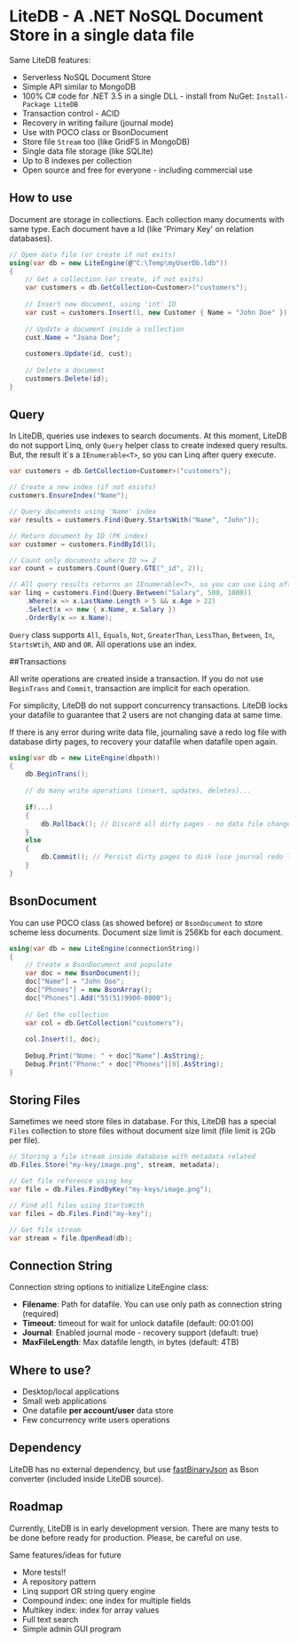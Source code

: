 # LiteDB - A .NET NoSQL Document Store in a single data file

Same LiteDB features:

- Serverless NoSQL Document Store
- Simple API similar to MongoDB
- 100% C# code for .NET 3.5 in a single DLL - install from NuGet: `Install-Package LiteDB`
- Transaction control - ACID
- Recovery in writing failure (journal mode)
- Use with POCO class or BsonDocument
- Store file `Stream` too (like GridFS in MongoDB)
- Single data file storage (like SQLite)
- Up to 8 indexes per collection
- Open source and free for everyone - including commercial use

## How to use

Document are storage in collections. Each collection many documents with same type. Each document have a Id (like 'Primary Key' on relation databases).

```C#
// Open data file (or create if not exits)
using(var db = new LiteEngine(@"C:\Temp\myUserDb.ldb"))
{
    // Get a collection (or create, if not exits)
    var customers = db.GetCollection<Customer>("customers");
    
    // Insert new document, using 'int' ID 
    var cust = customers.Insert(1, new Customer { Name = "John Doe" });
    
    // Update a document inside a collection
    cust.Name = "Joana Doe";
    
    customers.Update(id, cust);
    
    // Delete a document
    customers.Delete(id);
}
```

## Query

In LiteDB, queries use indexes to search documents. At this moment, LiteDB do not support Linq, only `Query` helper class to create indexed query results. But, the result it´s a `IEnumerable<T>`, so you can Linq after query execute.

```C#
var customers = db.GetCollection<Customer>("customers");

// Create a new index (if not exists)
customers.EnsureIndex("Name");

// Query documents using 'Name' index
var results = customers.Find(Query.StartsWith("Name", "John"));

// Return document by ID (PK index)
var customer = customers.FindById(1);

// Count only documents where ID >= 2
var count = customers.Count(Query.GTE("_id", 2));

// All query results returns an IEnumerable<T>, so you can use Linq after
var linq = customers.Find(Query.Between("Salary", 500, 1000)) 
    .Where(x => x.LastName.Length > 5 && x.Age > 22)
    .Select(x => new { x.Name, x.Salary })
    .OrderBy(x => x.Name);
```

`Query` class supports `All`, `Equals`, `Not`, `GreaterThan`, `LessThan`, `Between`, `In`, `StartsWtih`, `AND` and `OR`. All operations use an index.

##Transactions

All write operations are created inside a transaction. If you do not use `BeginTrans` and `Commit`, transaction are implicit for each operation.

For simplicity, LiteDB do not support concurrency transactions. LiteDB locks your datafile to guarantee that 2 users are not changing data at same time.

If there is any error during write data file, journaling save a redo log file with database dirty pages, to recovery your datafile when datafile open again. 

```C#
using(var db = new LiteEngine(dbpath))
{
    db.BeginTrans();
    
    // do many write operations (insert, updates, deletes)...
    
    if(...)
    {
        db.Rollback(); // Discard all dirty pages - no data file changes
    }
    else
    {
        db.Commit(); // Persist dirty pages to disk (use journal redo log file)
    }
}
```

## BsonDocument

You can use POCO class (as showed before) or `BsonDocument` to store scheme less documents. Document size limit is 256Kb for each document.

```C#
using(var db = new LiteEngine(connectionString))
{
    // Create a BsonDocument and populate
    var doc = new BsonDocument();
    doc["Name"] = "John Doe";
    doc["Phones"] = new BsonArray();
    doc["Phones"].Add("55(51)9900-0000");
    
    // Get the collection
    var col = db.GetCollection("customers");
    
    col.Insert(1, doc);
    
    Debug.Print("Nome: " + doc["Name"].AsString);
    Debug.Print("Phone:" + doc["Phones"][0].AsString);
}
```

## Storing Files

Sametimes we need store files in database. For this, LiteDB has a special `Files` collection to store files without document size limit (file limit is 2Gb per file).

```C#
// Storing a file stream inside database with metadata related
db.Files.Store("my-key/image.png", stream, metadata);

// Get file reference using key
var file = db.Files.FindByKey("my-keys/image.png");

// Find all files using StartsWith
var files = db.Files.Find("my-key");

// Get file stream
var stream = file.OpenRead(db);
```

## Connection String

Connection string options to initialize LiteEngine class:
- **Filename**: Path for datafile. You can use only path as connection string (required)
- **Timeout**: timeout for wait for unlock datafile (default: 00:01:00)
- **Journal**: Enabled journal mode - recovery support (default: true)
- **MaxFileLength**: Max datafile length, in bytes (default: 4TB)


## Where to use?

- Desktop/local applications
- Small web applications
- One datafile **per account/user** data store
- Few concurrency write users operations

## Dependency

LiteDB has no external dependency, but use [fastBinaryJson](http://fastbinaryjson.codeplex.com/) as Bson converter (included inside LiteDB source).

## Roadmap

Currently, LiteDB is in early development version. There are many tests to be done before ready for production. Please, be careful on use.

Same features/ideas for future

- More tests!!
- A repository pattern
- Linq support OR string query engine
- Compound index: one index for multiple fields
- Multikey index: index for array values
- Full text search
- Simple admin GUI program

